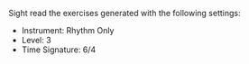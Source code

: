 Sight read the exercises generated with the following settings:

- Instrument: Rhythm Only
- Level: 3
- Time Signature: 6/4